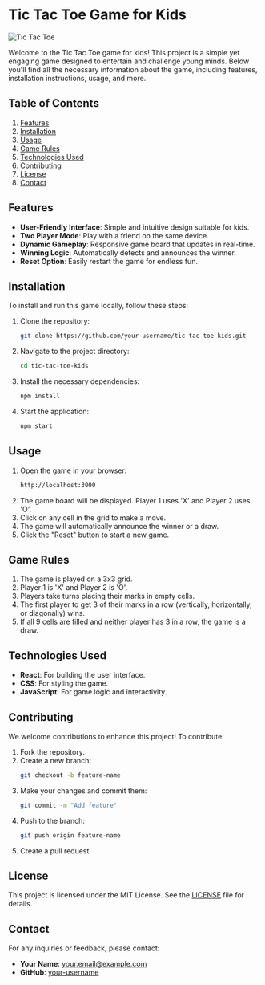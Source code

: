 # Tic Tac Toe Game for Kids

![Tic Tac Toe](path_to_image.png)

Welcome to the Tic Tac Toe game for kids! This project is a simple yet engaging game designed to entertain and challenge young minds. Below you'll find all the necessary information about the game, including features, installation instructions, usage, and more.

## Table of Contents

1. [Features](#features)
2. [Installation](#installation)
3. [Usage](#usage)
4. [Game Rules](#game-rules)
5. [Technologies Used](#technologies-used)
6. [Contributing](#contributing)
7. [License](#license)
8. [Contact](#contact)

## Features

- **User-Friendly Interface**: Simple and intuitive design suitable for kids.
- **Two Player Mode**: Play with a friend on the same device.
- **Dynamic Gameplay**: Responsive game board that updates in real-time.
- **Winning Logic**: Automatically detects and announces the winner.
- **Reset Option**: Easily restart the game for endless fun.

## Installation

To install and run this game locally, follow these steps:

1. Clone the repository:
    ```bash
    git clone https://github.com/your-username/tic-tac-toe-kids.git
    ```
2. Navigate to the project directory:
    ```bash
    cd tic-tac-toe-kids
    ```
3. Install the necessary dependencies:
    ```bash
    npm install
    ```
4. Start the application:
    ```bash
    npm start
    ```

## Usage

1. Open the game in your browser:
    ```bash
    http://localhost:3000
    ```
2. The game board will be displayed. Player 1 uses 'X' and Player 2 uses 'O'.
3. Click on any cell in the grid to make a move.
4. The game will automatically announce the winner or a draw.
5. Click the "Reset" button to start a new game.

## Game Rules

1. The game is played on a 3x3 grid.
2. Player 1 is 'X' and Player 2 is 'O'.
3. Players take turns placing their marks in empty cells.
4. The first player to get 3 of their marks in a row (vertically, horizontally, or diagonally) wins.
5. If all 9 cells are filled and neither player has 3 in a row, the game is a draw.

## Technologies Used

- **React**: For building the user interface.
- **CSS**: For styling the game.
- **JavaScript**: For game logic and interactivity.

## Contributing

We welcome contributions to enhance this project! To contribute:

1. Fork the repository.
2. Create a new branch:
    ```bash
    git checkout -b feature-name
    ```
3. Make your changes and commit them:
    ```bash
    git commit -m "Add feature"
    ```
4. Push to the branch:
    ```bash
    git push origin feature-name
    ```
5. Create a pull request.

## License

This project is licensed under the MIT License. See the [LICENSE](LICENSE) file for details.

## Contact

For any inquiries or feedback, please contact:
- **Your Name**: your.email@example.com
- **GitHub**: [your-username](https://github.com/your-username)

